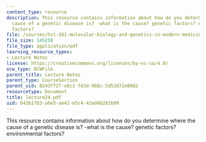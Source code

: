 ```yaml
---
content_type: resource
description: This resource contains information about how do you determine where the
  cause of a genetic disease is? -what is the cause? genetic factors? environmental
  factors?
file: /courses/hst-161-molecular-biology-and-genetics-in-modern-medicine-fall-2007/642617b3a6e5ae42e5c443ad4b281b99_lecture24.pdf
file_size: 145258
file_type: application/pdf
learning_resource_types:
- Lecture Notes
license: https://creativecommons.org/licenses/by-nc-sa/4.0/
ocw_type: OCWFile
parent_title: Lecture Notes
parent_type: CourseSection
parent_uid: 0243ff27-e8c1-fd3d-968c-5d53d72e00d2
resourcetype: Document
title: lecture24.pdf
uid: 642617b3-a6e5-ae42-e5c4-43ad4b281b99
---
```

This resource contains information about how do you determine where the cause of a genetic disease is? -what is the cause? genetic factors? environmental factors?